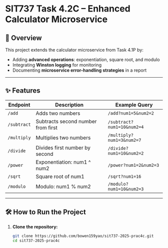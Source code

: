 # SIT737 Task 4.2C – Enhanced Calculator Microservice

## 📘 Overview

This project extends the calculator microservice from Task 4.1P by:

- Adding **advanced operations**: exponentiation, square root, and modulo
- Integrating **Winston logging** for monitoring
- Documenting **microservice error-handling strategies** in a report

---

## ✨ Features

| Endpoint    | Description                        | Example Query              |
| ----------- | ---------------------------------- | -------------------------- |
| `/add`      | Adds two numbers                   | `/add?num1=5&num2=2`       |
| `/subtract` | Subtracts second number from first | `/subtract?num1=10&num2=4` |
| `/multiply` | Multiplies two numbers             | `/multiply?num1=3&num2=7`  |
| `/divide`   | Divides first number by second     | `/divide?num1=10&num2=2`   |
| `/power`    | Exponentiation: num1 ^ num2        | `/power?num1=2&num2=3`     |
| `/sqrt`     | Square root of num1                | `/sqrt?num1=16`            |
| `/modulo`   | Modulo: num1 % num2                | `/modulo?num1=10&num2=3`   |

---

## 🛠️ How to Run the Project

1. **Clone the repository:**

   ```bash
   git clone https://github.com/bowen159yao/sit737-2025-prac4c.git
   cd sit737-2025-prac4c
   ```
